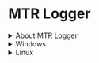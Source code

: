 # MTR Logger
<details>
  <summary>About MTR Logger</summary>
  Test
</details>
<details>
  <summary>Windows</summary>
  Test
</details>

<details>
  <summary>Linux</summary>
  Quick one-line install: 
  
  curl -fsSL https://raw.githubusercontent.com/CalebBrendel/mtr-logger/main/setup_mtr-logger.sh | sudo bash
</details>
